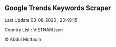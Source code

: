 

## Google Trends Keywords Scraper 
 
Last Update 03-08-2023 , 23:49:15

Country List :
VIETNAM.json



© Abdul Muttaqin 
